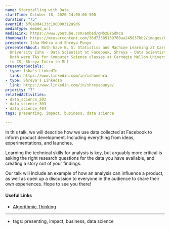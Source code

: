 ```yaml
---
name: Storytelling with Data
startTime: October 18, 2020 14:00:00-500
duration: "75"
eventId: 5f8a0d4133c190000312a9d6
mediaType: embed_url
mediaLink: https://www.youtube.com/embed/gMbzBYGdmcQ
thumbnail: https://mcusercontent.com/36d73585139760aa245837bb2/images/025376e3-0c77-469a-839f-ead1ea159fc4.png
presenter: Isha Mehra and Shreya Punya
presenterAbout: Both have B. S. Statistics and Machine Learning at Carnegie Mellon
  University Isha - Data Scientist at Facebook, Shreya - Data Scientist at Instagram
  Both were TAs for Computer Science classes at Carnegie Mellon University (Isha Intro
  to CS, Shreya Intro to ML)
presenterSocials:
- type: Isha's LinkedIn
  link: https://www.linkedin.com/in/ishamehra
- type: Shreya's LinkedIn
  link: https://www.linkedin.com/in/shreyapunya/
priority: "7"
relatedActivities:
- data_science_202
- data_science_303
- data_science_404
tags: presenting, impact, business, data science

---
```

In this talk, we will describe how we use data collected at Facebook to inform product development. Including everything from ideas, experimentations, and launches.

Learning the technical skills for analysis is key, but arguably more critical is asking the right research questions for the data you have available, and creating a story out of your findings.

Our talk will include an example of how an analysis can influence a product, as well as open up a discussion to everyone in the audience to share their own experiences. Hope to see you there!

#### Useful Links

- [Algorithmic Thinking](https://www.cs.cmu.edu/~112/notes/notes-algorithmic-thinking.html)

---

- tags: presenting, impact, business, data science